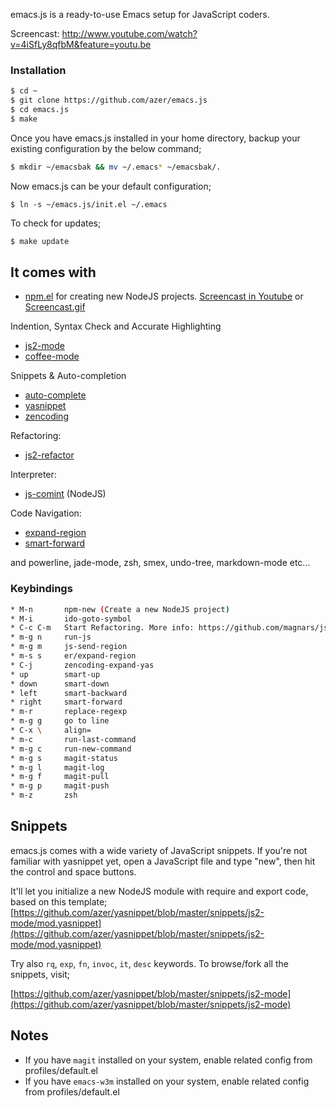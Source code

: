 emacs.js is a ready-to-use Emacs setup for JavaScript coders. 

Screencast: http://www.youtube.com/watch?v=4iSfLy8qfbM&feature=youtu.be

### Installation

```bash
$ cd ~
$ git clone https://github.com/azer/emacs.js
$ cd emacs.js
$ make
```

Once you have emacs.js installed in your home directory, backup your existing configuration by the below command;

```bash
$ mkdir ~/emacsbak && mv ~/.emacs* ~/emacsbak/.
```

Now emacs.js can be your default configuration;

```
$ ln -s ~/emacs.js/init.el ~/.emacs
```

To check for updates;

```bash
$ make update
```

## It comes with

* [npm.el](http://github.com/azer/npm.el) for creating new NodeJS projects. [Screencast in Youtube](http://www.youtube.com/watch?v=ZmKHOaSpaJk) or [Screencast.gif](https://dl.dropbox.com/s/jnuo3m5w5x0q8vw/npmel.gif)

Indention, Syntax Check and Accurate Highlighting

* [js2-mode](https://github.com/mooz/js2-mode)
* [coffee-mode](https://github.com/defunkt/coffee-mode)

Snippets & Auto-completion

* [auto-complete](https://github.com/auto-complete/auto-complete)
* [yasnippet](https://github.com/capitaomorte/yasnippet)
* [zencoding](https://github.com/rooney/zencoding.git)

Refactoring:

* [js2-refactor](https://github.com/magnars/js2-refactor.el)

Interpreter:

* [js-comint](http://js-comint-el.sourceforge.net/) (NodeJS)

Code Navigation:

* [expand-region](https://github.com/magnars/expand-region.el)
* [smart-forward](https://github.com/magnars/smart-forward.el)

and powerline, jade-mode, zsh, smex, undo-tree, markdown-mode etc...

### Keybindings

```bash
* M-n       npm-new (Create a new NodeJS project)
* M-i       ido-goto-symbol
* C-c C-m   Start Refactoring. More info: https://github.com/magnars/js2-refactor.el
* m-g n     run-js
* m-g m     js-send-region
* m-s s     er/expand-region
* C-j       zencoding-expand-yas
* up        smart-up
* down      smart-down
* left      smart-backward
* right     smart-forward
* m-r       replace-regexp
* m-g g     go to line
* C-x \     align=
* m-c       run-last-command
* m-g c     run-new-command
* m-g s     magit-status
* m-g l     magit-log
* m-g f     magit-pull
* m-g p     magit-push
* m-z       zsh
```

## Snippets

emacs.js comes with a wide variety of JavaScript snippets. If you're not familiar with yasnippet yet, open a JavaScript file
and type "new", then hit the control and space buttons. 

It'll let you initialize a new NodeJS module with require and export code, based on this template; [https://github.com/azer/yasnippet/blob/master/snippets/js2-mode/mod.yasnippet](https://github.com/azer/yasnippet/blob/master/snippets/js2-mode/mod.yasnippet)

Try also `rq`, `exp`, `fn`, `invoc`, `it`, `desc` keywords. To browse/fork all the snippets, visit;

[https://github.com/azer/yasnippet/blob/master/snippets/js2-mode](https://github.com/azer/yasnippet/blob/master/snippets/js2-mode)

## Notes

* If you have `magit` installed on your system, enable related config from profiles/default.el
* If you have `emacs-w3m` installed on your system, enable related config from profiles/default.el
